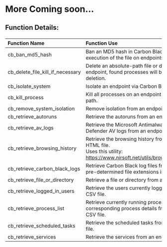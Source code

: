 # More Coming soon...

## Function Details:

###
| **Function Name** | **Function Use** |
| :------------- |:-------------|
| cb_ban_md5_hash | Ban an MD5 hash in Carbon Black, preventing execution of the file on endpoints. |
| cb_delete_file_kill_if_necessary | Delete an absolute-path file or directory from an endpoint, found processes will be killed prior to deletion. |
| cb_isolate_system | Isolate an endpoint via Carbon Black. |
| cb_kill_process | Kill all processes on an endpoint containing a name or path. |
| cb_remove_system_isolation | Remove isolation from an endpoint via Carbon Black. |
| cb_retrieve_autoruns | Retrieve the autoruns from an endpoint in a CSV file. |
| cb_retrieve_av_logs | Retrieve the Microsoft Antimalware and/or Windows Defender AV logs from an endpoint in a ZIP file. |
| cb_retrieve_browsing_history | Retrieve the browsing history from an endpoint in an HTML file.<br/> Uses this utility: https://www.nirsoft.net/utils/browsing_history_view.html  |
| cb_retrieve_carbon_black_logs | Retrieve Carbon Black log files from an endpoint from pre-determined file extensions in a ZIP file. |
| cb_retrieve_file_or_directory | Retrieve a file or directory from an endpoint in a ZIP file. |
| cb_retrieve_logged_in_users | Retrieve the users currently logged into an endpoint in a CSV file. |
| cb_retrieve_process_list | Retrieve currently running processes and corresponding process details from an endpoint in a CSV file. |
| cb_retrieve_scheduled_tasks | Retrieve the scheduled tasks from an endpoint in a CSV file. |
| cb_retrieve_services | Retrieve the services from an endpoint in a CSV file. |
